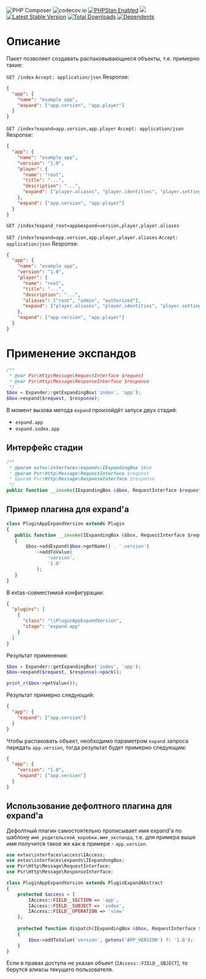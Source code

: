 ![PHP Composer](https://github.com/jeyroik/extas-expands/workflows/PHP%20Composer/badge.svg?branch=master&event=push)
![codecov.io](https://codecov.io/gh/jeyroik/extas-expands/coverage.svg?branch=master)
<a href="https://github.com/phpstan/phpstan"><img src="https://img.shields.io/badge/PHPStan-enabled-brightgreen.svg?style=flat" alt="PHPStan Enabled"></a> 
<a href="https://codeclimate.com/github/jeyroik/extas-expands/maintainability"><img src="https://api.codeclimate.com/v1/badges/93d2094728c65c5f2be5/maintainability" /></a>
[![Latest Stable Version](https://poser.pugx.org/jeyroik/extas-expands/v)](//packagist.org/packages/jeyroik/extas-q-crawlers)
[![Total Downloads](https://poser.pugx.org/jeyroik/extas-expands/downloads)](//packagist.org/packages/jeyroik/extas-q-crawlers)
[![Dependents](https://poser.pugx.org/jeyroik/extas-expands/dependents)](//packagist.org/packages/jeyroik/extas-q-crawlers)

# Описание

Пакет позволяет создавать распаковывающиеся объекты, т.е. примерно такие:

`GET /index`
`Accept: application/json`
Response:
```json
{
  "app": {
    "name": "example app",
    "expand": ["app.version", "app.player"]
  }
}
```

`GET /index?expand=app.version,app.player`
`Accept: application/json`
Response:
```json
{
  "app": {
    "name": "example app",
    "version": "1.0",
    "player": {
      "name": "root",
      "title": "...",
      "description": "...",
      "expand": ["player.aliases", "player.identities", "player.settings"]
    },
    "expand": ["app.version", "app.player"]
  }
}
```

`GET /index?expand_root=app&expand=version,player,player.aliases`

`GET /index?expand=app.version,app.player,player.aliases`
`Accept: application/json`
Response:
```json
{
  "app": {
    "name": "example app",
    "version": "1.0",
    "player": {
      "name": "root",
      "title": "...",
      "description": "...",
      "aliases": ["root", "admin", "authorized"],
      "expand": ["player.aliases", "player.identities", "player.settings"]
    },
    "expand": ["app.version", "app.player"]
  }
}
```

# Применение экспандов

```php
/**
 * @var Psr\Http\Message\RequestInterface $request
 * @var Psr\Http\Message\ResponseInterface $response
 */
$box = Expander::getExpandingBox('index', 'app');
$box->expand($request, $response);
```

В момент вызова метода `expand` произойдёт запуск двух стадий:
 - `expand.app`
 - `expand.index.app`
 
## Интерфейс стадии
 
 ```php 
 /**
  * @param extas\interfaces\expands\IExpandingBox $box
  * @param Psr\Http\Message\RequestInterface $request
  * $param Psr\Http\Message\ResponseInterface $response
  */
 public function __invoke(IExpandingBox &$box, RequestInterface $request, ResponseInterface $response);
 ```
 
 ## Пример плагина для expand'a
 
 ```php
class PluginAppExpandVersion extends Plugin
{
    public function __invoke(IExpandingBox &$box, RequestInterface $request, ResponseInterface $response)
    {
        $box->addExpand($box->getName() . '.version')
            ->addToValue(
                'version',
                '1.0'
            );
    }
}
```

В extas-совместимой конфигурации:

```json
{
  "plugins": [
    {
      "class": "\\PluginAppExpandVersion",
      "stage": "expand.app"
    }
  ]
}
```

 
 Результат применения:
 
 ```php
$box = Expander::getExpandingBox('index', 'app');
$box->expand($request, $response)->pack();

print_r($box->getValue());
```

Результат примерно следующий:

```json
{
  "app": {
    "expand": ["app.version"]
  }
}
```

Чтобы распаковать объект, необходимо параметром `expand` запроса передать `app.version`, тогда результат будет примерно следующим:

```json
{
  "app": {
    "version": "1.0",
    "expand": ["app.version"]
  }
}
```

## Использование дефолтного плагина для expand'a

Дефолтный плагин самостоятельно прописывает имя expand'a по шаблону `имя_родительской_коробки.имя_экспанда`, т.е. для примера выше имя получится такое же как в примере - `app.version`.

```php
use extas\interfaces\access\IAccess;
use extas\interfaces\expands\IExpandongBox;
use Psr\Http\Message\RequestInterface;
use Psr\Http\Message\ResponseInterface;

class PluginAppExpandVersion extends PluginExpandAbstract
{
    protected $access = [
        IAccess::FIELD__SECTION => 'app',
        IAccess::FIELD__SUBJECT => 'index',
        IAccess::FIELD__OPERATION => 'view'
    ];
    
    protected function dispatch(IExpandingBox &$box, RequestInterface $request, ResponseInterface $response)
    {
        $box->addToValue('version', getenv('APP_VERSION') ?: '1.0');
    }
}
```

Если в правах доступа не указан объект (`IAccess::FIELD__OBJECT`), то берутся алиасы текущего пользователя.